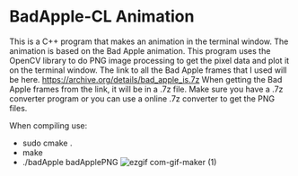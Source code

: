 # BadApple-CL Animation

This is a C++ program that makes an animation in the terminal window. The animation is based on the Bad Apple animation. This program uses the OpenCV library to do PNG image processing to get the pixel data and plot it on the terminal window.
The link to all the Bad Apple frames that I used will be here. https://archive.org/details/bad_apple_is.7z 
When getting the Bad Apple frames from the link, it will be in a .7z file. Make sure you have a .7z converter program or you can use a online .7z converter to get the PNG files. 

When compiling use:
-  sudo cmake .
-  make
-  ./badApple badApplePNG
![ezgif com-gif-maker (1)](https://user-images.githubusercontent.com/72529469/203460243-4566a8f7-5586-49f3-8692-13d02f547192.gif)
